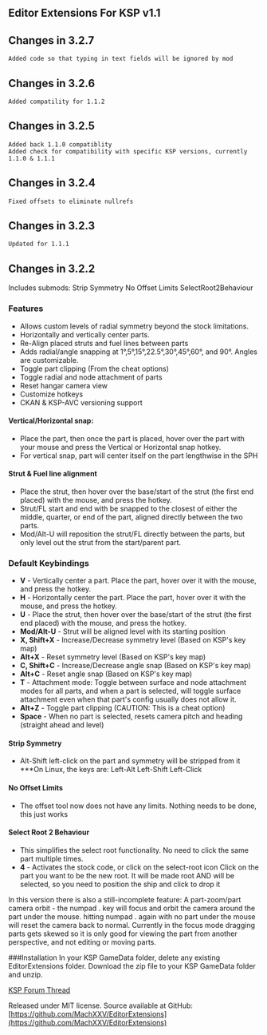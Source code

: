 ﻿##
## Editor Extensions For KSP v1.1
##
##

## Changes in 3.2.7
	Added code so that typing in text fields will be ignored by mod

## Changes in 3.2.6
	Added compatility for 1.1.2

## Changes in 3.2.5
	Added back 1.1.0 compatiblity
	Added check for compatibility with specific KSP versions, currently 1.1.0 & 1.1.1

## Changes in 3.2.4
	Fixed offsets to eliminate nullrefs

## Changes in 3.2.3
	Updated for 1.1.1

## Changes in 3.2.2

Includes submods:
	Strip Symmetry
	No Offset Limits
	SelectRoot2Behaviour

### Features
* Allows custom levels of radial symmetry beyond the stock limitations.
* Horizontally and vertically center parts.
* Re-Align placed struts and fuel lines between parts 
* Adds radial/angle snapping at 1°,5°,15°,22.5°,30°,45°,60°, and 90°. Angles are customizable.
* Toggle part clipping (From the cheat options)
* Toggle radial and node attachment of parts
* Reset hangar camera view
* Customize hotkeys
* CKAN & KSP-AVC versioning support

#### Vertical/Horizontal snap:
* Place the part, then once the part is placed, hover over the part with your mouse and press the Vertical or Horizontal snap hotkey.
* For vertical snap, part will center itself on the part lengthwise in the SPH

#### Strut & Fuel line alignment
* Place the strut, then hover over the base/start of the strut (the first end placed) with the mouse, and press the hotkey.
* Strut/FL start and end with be snapped to the closest of either the middle, quarter, or end of the part, aligned directly between the two parts.
* Mod/Alt-U will reposition the strut/FL directly between the parts, but only level out the strut from the start/parent part.

### Default Keybindings
* **V** 			- Vertically center a part. Place the part, hover over it with the mouse, and press the hotkey.
* **H** 			- Horizontally center the part. Place the part, hover over it with the mouse, and press the hotkey.
* **U** 			- Place the strut, then hover over the base/start of the strut (the first end placed) with the mouse, and press the hotkey.
* **Mod/Alt-U**		- Strut will be aligned level with its starting position
* **X, Shift+X** 	- Increase/Decrease symmetry level (Based on KSP's key map)
* **Alt+X** 		- Reset symmetry level (Based on KSP's key map)
* **C, Shift+C** 	- Increase/Decrease angle snap (Based on KSP's key map)
* **Alt+C**			- Reset angle snap (Based on KSP's key map)
* **T** 			- Attachment mode: Toggle between surface and node attachment modes for all parts, and when a part is selected, will toggle surface attachment even when that part's config usually does not allow it.
* **Alt+Z** 		- Toggle part clipping (CAUTION: This is a cheat option)
* **Space** 		- When no part is selected, resets camera pitch and heading (straight ahead and level)

#### Strip Symmetry
* Alt-Shift left-click on the part and symmetry will be stripped from it
  ***On Linux, the keys are:  Left-Alt Left-Shift Left-Click

#### No Offset Limits
* The offset tool now does not have any limits.  Nothing needs to be done, this just works

#### Select Root 2 Behaviour
* This simplifies the select root functionality.  No need to click the same part multiple times.
* **4**			- Activates the stock code, or click on the select-root icon
			      Click on the part you want to be the new root.  It will be made root AND will be selected,
			      so you need to position the ship and click to drop it

In this version there is also a still-incomplete feature: A part-zoom/part camera orbit - the numpad . key will focus and orbit the camera around the part under the mouse. hitting numpad . again with no part under the mouse will reset the camera back to normal. Currently in the focus mode dragging parts gets skewed so it is only good for viewing the part from another perspective, and not editing or moving parts.

###Installation
In your KSP GameData folder, delete any existing EditorExtensions folder.
Download the zip file to your KSP GameData folder and unzip.

[KSP Forum Thread](http://forum.kerbalspaceprogram.com/index.php?/topic/127378-editor-extensions-redux-301-released-with-selectroot-merge-stripsymmetry-nooffsetlimits/)

Released under MIT license.
Source available at GitHub: [https://github.com/MachXXV/EditorExtensions](https://github.com/MachXXV/EditorExtensions)

